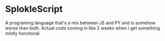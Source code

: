 # SplokleScript
A programing language that's a mix between JS and PY and is somehow worse than both. Actual code coming in like 2 weeks when i get something mildly functional.
